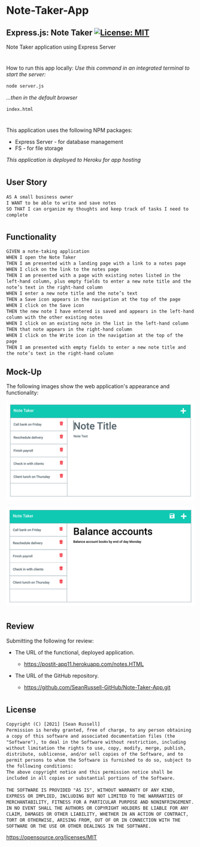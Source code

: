 # Note-Taker-App 
## Express.js: Note Taker [![License: MIT](https://img.shields.io/badge/License-MIT-yellow.svg)](https://opensource.org/licenses/MIT)

Note Taker application using Express Server
#
How to run this app locally:
  *Use this command in an integrated terminal to start the server:*
```bash
node server.js
```
  *...then in the default browser*
```bash
index.html 
``` 
 
#
This application uses the following NPM packages:

* Express Server - for database management
* FS - for file storage

*This application is deployed to Heroku for app hosting*
##
#
## User Story

```
AS A small business owner
I WANT to be able to write and save notes
SO THAT I can organize my thoughts and keep track of tasks I need to complete
```
#

## Functionality

```
GIVEN a note-taking application
WHEN I open the Note Taker
THEN I am presented with a landing page with a link to a notes page
WHEN I click on the link to the notes page
THEN I am presented with a page with existing notes listed in the left-hand column, plus empty fields to enter a new note title and the note’s text in the right-hand column
WHEN I enter a new note title and the note’s text
THEN a Save icon appears in the navigation at the top of the page
WHEN I click on the Save icon
THEN the new note I have entered is saved and appears in the left-hand column with the other existing notes
WHEN I click on an existing note in the list in the left-hand column
THEN that note appears in the right-hand column
WHEN I click on the Write icon in the navigation at the top of the page
THEN I am presented with empty fields to enter a new note title and the note’s text in the right-hand column
```


## Mock-Up

The following images show the web application's appearance and functionality: 

![Existing notes are listed in the left-hand column with empty fields on the right-hand side for the new note’s title and text.](./Assets/11-express-homework-demo-01.png)

![Note titled “Balance accounts” reads, “Balance account books by end of day Monday,” with other notes listed on the left.](./Assets/11-express-homework-demo-02.png)

#
## Review

Submitting the following for review:

* The URL of the functional, deployed application.

  - https://postit-app11.herokuapp.com/notes.HTML

* The URL of the GitHub repository.
   
   - https://github.com/SeanRussell-GitHub/Note-Taker-App.git
#
## License
    Copyright (C) [2021] [Sean Russell]
    Permission is hereby granted, free of charge, to any person obtaining a copy of this software and associated documentation files (the "Software"), to deal in the Software without restriction, including without limitation the rights to use, copy, modify, merge, publish, distribute, sublicense, and/or sell copies of the Software, and to permit persons to whom the Software is furnished to do so, subject to the following conditions:
    The above copyright notice and this permission notice shall be included in all copies or substantial portions of the Software.
    
    THE SOFTWARE IS PROVIDED "AS IS", WITHOUT WARRANTY OF ANY KIND, EXPRESS OR IMPLIED, INCLUDING BUT NOT LIMITED TO THE WARRANTIES OF MERCHANTABILITY, FITNESS FOR A PARTICULAR PURPOSE AND NONINFRINGEMENT. IN NO EVENT SHALL THE AUTHORS OR COPYRIGHT HOLDERS BE LIABLE FOR ANY CLAIM, DAMAGES OR OTHER LIABILITY, WHETHER IN AN ACTION OF CONTRACT, TORT OR OTHERWISE, ARISING FROM, OUT OF OR IN CONNECTION WITH THE SOFTWARE OR THE USE OR OTHER DEALINGS IN THE SOFTWARE.
https://opensource.org/licenses/MIT

